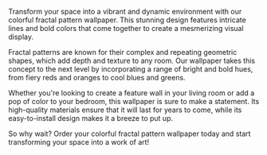 <!--
Write me content for website with wallpaper "A wallpaper featuring a colorful fractal pattern, with intricate lines and bold colors."
-->

<!--font:Poppins-->

Transform your space into a vibrant and dynamic environment with our colorful fractal pattern wallpaper. This stunning design features intricate lines and bold colors that come together to create a mesmerizing visual display.

Fractal patterns are known for their complex and repeating geometric shapes, which add depth and texture to any room. Our wallpaper takes this concept to the next level by incorporating a range of bright and bold hues, from fiery reds and oranges to cool blues and greens.

Whether you're looking to create a feature wall in your living room or add a pop of color to your bedroom, this wallpaper is sure to make a statement. Its high-quality materials ensure that it will last for years to come, while its easy-to-install design makes it a breeze to put up.

So why wait? Order your colorful fractal pattern wallpaper today and start transforming your space into a work of art!
